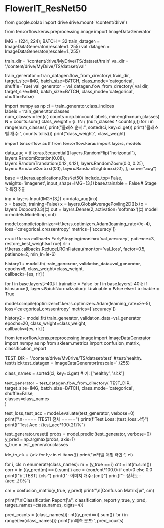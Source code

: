 # FlowerIT_ResNet50
from google.colab import drive
drive.mount('/content/drive')


from tensorflow.keras.preprocessing.image import ImageDataGenerator

IMG = (224, 224); BATCH = 32
train_datagen = ImageDataGenerator(rescale=1./255) 
val_datagen   = ImageDataGenerator(rescale=1./255)

train_dir = '/content/drive/MyDrive/TS/dataset/train'
val_dir   = '/content/drive/MyDrive/TS/dataset/val'

train_generator = train_datagen.flow_from_directory(
    train_dir, target_size=IMG, batch_size=BATCH, class_mode='categorical', shuffle=True)
val_generator = val_datagen.flow_from_directory(
    val_dir, target_size=IMG, batch_size=BATCH, class_mode='categorical', shuffle=False)

import numpy as np
ci = train_generator.class_indices               
labels = train_generator.classes                   
num_classes = len(ci)
counts = np.bincount(labels, minlength=num_classes)
N = counts.sum()
class_weight = {i: (N / (num_classes * counts[i])) for i in range(num_classes)}
print("클래스 순서:", sorted(ci, key=ci.get))
print("클래스별 개수:", counts.tolist())
print("class_weight:", class_weight)

import tensorflow as tf
from tensorflow.keras import layers, models

data_aug = tf.keras.Sequential([
    layers.RandomFlip("horizontal"),
    layers.RandomRotation(0.08),        
    layers.RandomTranslation(0.12, 0.12), 
    layers.RandomZoom(0.0, 0.25),       
    layers.RandomContrast(0.1),
    layers.RandomBrightness(0.1),
], name="aug")

base = tf.keras.applications.ResNet50(
    include_top=False, weights='imagenet', input_shape=IMG+(3,))
base.trainable = False  # Stage 1: 특징추출

inp = layers.Input(IMG+(3,))
x = data_aug(inp)       
x = base(x, training=False)
x = layers.GlobalAveragePooling2D()(x)
x = layers.Dropout(0.3)(x)
out = layers.Dense(2, activation='softmax')(x) 
model = models.Model(inp, out)

model.compile(optimizer=tf.keras.optimizers.Adam(learning_rate=7e-4),
              loss='categorical_crossentropy', metrics=['accuracy'])

es = tf.keras.callbacks.EarlyStopping(monitor='val_accuracy', patience=3, restore_best_weights=True)
rlr = tf.keras.callbacks.ReduceLROnPlateau(monitor='val_loss', factor=0.5, patience=2, min_lr=1e-6)

history1 = model.fit(
    train_generator,
    validation_data=val_generator,
    epochs=8,
    class_weight=class_weight,      
    callbacks=[es, rlr]
)

for l in base.layers[:-40]:
    l.trainable = False
for l in base.layers[-40:]:
    if isinstance(l, layers.BatchNormalization):
        l.trainable = False
    else:
        l.trainable = True

model.compile(optimizer=tf.keras.optimizers.Adam(learning_rate=3e-5),
              loss='categorical_crossentropy', metrics=['accuracy'])

history2 = model.fit(
    train_generator,
    validation_data=val_generator,
    epochs=20,
    class_weight=class_weight,      
    callbacks=[es, rlr]
)

from tensorflow.keras.preprocessing.image import ImageDataGenerator
import numpy as np
from sklearn.metrics import confusion_matrix, classification_report

TEST_DIR = '/content/drive/MyDrive/TS/dataset/test'  # test/healthy, test/sick
test_datagen = ImageDataGenerator(rescale=1./255)

class_names = sorted(ci, key=ci.get)  # 예: ['healthy', 'sick']

test_generator = test_datagen.flow_from_directory(
    TEST_DIR,
    target_size=IMG,
    batch_size=BATCH,
    class_mode='categorical',
    shuffle=False,             
    classes=class_names       
)

test_loss, test_acc = model.evaluate(test_generator, verbose=0)
print("\n===== [TEST] 전체 =====")
print(f"Test Loss: {test_loss:.4f}")
print(f"Test Acc : {test_acc*100:.2f}%")

test_generator.reset()
probs = model.predict(test_generator, verbose=0)   
y_pred = np.argmax(probs, axis=1)           
y_true = test_generator.classes                  

idx_to_cls = {v:k for k,v in ci.items()}
print("\n라벨 매핑 확인:", ci)

for i, cls in enumerate(class_names):
    m = (y_true == i)
    cnt = int(m.sum())
    corr = int((y_pred[m] == i).sum())
    acc = (corr/cnt*100.0) if cnt>0 else 0.0
    print(f"\n[TEST] {cls}")
    print(f"- 이미지 개수: {cnt}")
    print(f"- 정확도     : {acc:.2f}%")

cm = confusion_matrix(y_true, y_pred)
print("\n[Confusion Matrix]\n", cm)

print("\n[Classification Report]\n",
      classification_report(y_true, y_pred, target_names=class_names, digits=4))

pred_counts = {class_names[i]: int((y_pred==i).sum()) for i in range(len(class_names))}
print("\n예측 분포:", pred_counts)

